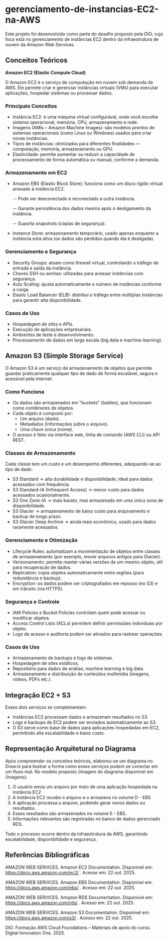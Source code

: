 ﻿# gerenciamento-de-instancias-EC2-na-AWS

Este projeto foi desenvolvido como parte do desafio proposto pela DIO, cujo foco está no gerenciamento de instâncias EC2 dentro da infraestrutura de nuvem da Amazon Web Services. 


## Conceitos Teóricos

**Amazon EC2 (Elastic Compute Cloud)**

O Amazon EC2 é o serviço de computação em nuvem sob demanda da AWS. Ele permite criar e gerenciar instâncias virtuais (VMs) para executar aplicações, hospedar sistemas ou processar dados.

### Principais Conceitos

- Instância EC2: é uma máquina virtual configurável, onde você escolhe sistema operacional, memória, CPU, armazenamento e rede.
- Imagens (AMIs – Amazon Machine Images): são modelos prontos de sistemas operacionais (como Linux ou Windows) usados para criar novas instâncias.
- Tipos de instâncias: otimizados para diferentes finalidades — computação, memória, armazenamento ou GPU.
- Elasticidade: permite aumentar ou reduzir a capacidade de processamento de forma automática ou manual, conforme a demanda.

### Armazenamento em EC2

- Amazon EBS (Elastic Block Store): funciona como um disco rígido virtual anexado à instância EC2.

  -- Pode ser desconectado e reconectado a outra instância.

  -- Garante persistência dos dados mesmo após o desligamento da instância.

  -- Suporta snapshots (cópias de segurança).

- Instance Store: armazenamento temporário, usado apenas enquanto a instância está ativa (os dados são perdidos quando ela é desligada).

### Gerenciamento e Segurança

- Security Groups: atuam como firewall virtual, controlando o tráfego de entrada e saída da instância.
- Chaves SSH ou senhas: utilizadas para acessar instâncias com segurança.
- Auto Scaling: ajusta automaticamente o número de instâncias conforme a carga.
- Elastic Load Balancer (ELB): distribui o tráfego entre múltiplas instâncias para garantir alta disponibilidade.

### Casos de Uso

- Hospedagem de sites e APIs.
- Execução de aplicações empresariais.
- Ambientes de teste e desenvolvimento.
- Processamento de dados em larga escala (big data e machine learning).

## Amazon S3 (Simple Storage Service)

O Amazon S3 é um serviço de armazenamento de objetos que permite guardar praticamente qualquer tipo de dado de forma escalável, segura e acessível pela internet.

### Como Funciona

- Os dados são armazenados em "buckets" (baldes), que funcionam como contêineres de objetos.
- Cada objeto é composto por:
    - Um arquivo (dado).
    - Metadados (informações sobre o arquivo).
    - Uma chave única (nome).
- O acesso é feito via interface web, linha de comando (AWS CLI) ou API REST.

### Classes de Armazenamento

Cada classe tem um custo e um desempenho diferentes, adequando-se ao tipo de dado:

- S3 Standard → alta durabilidade e disponibilidade; ideal para dados acessados com frequência.
- S3 Standard-IA (Infrequent Access) → menor custo para dados acessados ocasionalmente.
- S3 One Zone-IA → mais barato, mas armazenado em uma única zona de disponibilidade.
- S3 Glacier → armazenamento de baixo custo para arquivamento e backup de longo prazo.
- S3 Glacier Deep Archive → ainda mais econômico, usado para dados raramente acessados.

### Gerenciamento e Otimização

- Lifecycle Rules: automatizam a movimentação de objetos entre classes de armazenamento (por exemplo, mover arquivos antigos para Glacier).
- Versionamento: permite manter várias versões de um mesmo objeto, útil para recuperação de dados.
- Replication: copia objetos automaticamente entre regiões (para redundância e backup).
- Encryption: os dados podem ser criptografados em repouso (no S3) e em trânsito (via HTTPS).

### Segurança e Controle

- IAM Policies e Bucket Policies controlam quem pode acessar ou modificar objetos.
- Access Control Lists (ACLs) permitem definir permissões individuais por objeto.
- Logs de acesso e auditoria podem ser ativados para rastrear operações.

### Casos de Uso

- Armazenamento de backups e logs de sistemas.
- Hospedagem de sites estáticos.
- Repositório para dados de análise, machine learning e big data.
- Armazenamento e distribuição de conteúdos multimídia (imagens, vídeos, PDFs etc.).

## Integração EC2 + S3

Esses dois serviços se complementam:
- Instâncias EC2 processam dados e armazenam resultados no S3.
- Logs e backups de EC2 podem ser enviados automaticamente ao S3.
- O S3 serve como base de dados para aplicações hospedadas em EC2, permitindo alta escalabilidade e baixo custo.

## Representação Arquitetural no Diagrama

Após compreender os conceitos teóricos, elaborou-se um diagrama no Draw.io para ilustrar a forma como esses serviços podem se conectar em um fluxo real.
No modelo proposto (imagem do diagrama disponível em /imagens):

1. O usuário envia um arquivo por meio de uma aplicação hospedada na instância EC2
2. A instância EC2 recebe o arquivo e o armazena no volume D - EBS
3. A aplicação processa o arquivo, podendo gerar novos dados ou resultados.
4. Esses resultados são armazenados no volume E - EBS.
5. Informações relevantes são registradas no banco de dados gerenciado RDS.

Todo o processo ocorre dentro da infraestrutura da AWS, garantindo escalabilidade, disponibilidade e segurança.


## Referências Bibliográficas

AMAZON WEB SERVICES. Amazon EC2 Documentation. Disponível em: https://docs.aws.amazon.com/ec2/
. Acesso em: 22 out. 2025.

AMAZON WEB SERVICES. Amazon EBS Documentation. Disponível em: https://docs.aws.amazon.com/ebs/
. Acesso em: 22 out. 2025.

AMAZON WEB SERVICES. Amazon RDS Documentation. Disponível em: https://docs.aws.amazon.com/rds/
. Acesso em: 22 out. 2025.

AMAZON WEB SERVICES. Amazon S3 Documentation. Disponível em: https://docs.aws.amazon.com/s3/
. Acesso em: 22 out. 2025.

DIO. Formação AWS Cloud Foundations – Materiais de apoio do curso. Digital Innovation One. 2025.


